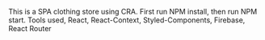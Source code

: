 This is a SPA clothing store using CRA. First run NPM install, then run NPM start. Tools used, React, React-Context, Styled-Components, Firebase, React Router
